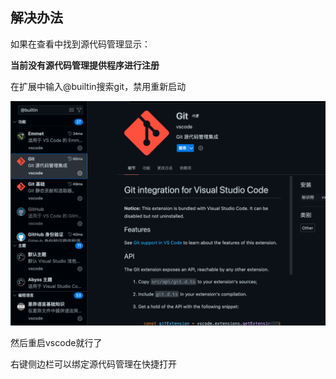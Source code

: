 ## 解决办法

如果在查看中找到源代码管理显示：

**当前没有源代码管理提供程序进行注册**

在扩展中输入@builtin搜索git，禁用重新启动

![image-20250223013254705](img/image-20250223013254705.png)

然后重启vscode就行了

右键侧边栏可以绑定源代码管理在快捷打开
